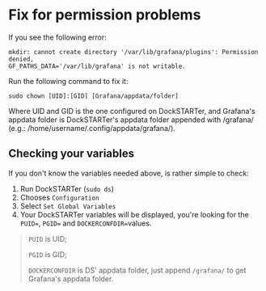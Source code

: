 # Fix for permission problems

If you see the following error:

```
mkdir: cannot create directory '/var/lib/grafana/plugins': Permission denied,
GF_PATHS_DATA='/var/lib/grafana' is not writable.
```

Run the following command to fix it:

`sudo chown [UID]:[GID] [Grafana/appdata/folder]`

Where UID and GID is the one configured on DockSTARTer, and Grafana's appdata folder is DockSTARTer's appdata folder appended with /grafana/ (e.g.: /home/username/.config/appdata/grafana/).

## Checking your variables

If you don't know the variables needed above, is rather simple to check:

1. Run DockSTARTer (`sudo ds`)
1. Chooses `Configuration`
1. Select `Set Global Variables`
1. Your DockSTARTer variables will be displayed, you're looking for the `PUID=`, `PGID=` and `DOCKERCONFDIR=`values.

> `PUID` is UID;
>
> `PGID` is GID;
>
> `DOCKERCONFDIR` is DS' appdata folder, just append `/grafana/` to get Grafana's appdata folder.
